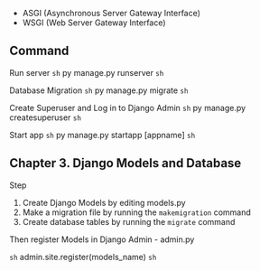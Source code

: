 - ASGI (Asynchronous Server Gateway Interface)
- WSGI (Web Server Gateway Interface)

## Command

Run server
```sh```
py manage.py runserver
```sh```

Database Migration
```sh```
py manage.py migrate
```sh```

Create Superuser and Log in to Django Admin
```sh```
py manage.py createsuperuser
```sh```

Start app
```sh```
py manage.py startapp [appname]
```sh```

## Chapter 3. Django Models and Database

Step
1. Create Django Models by editing models.py
2. Make a migration file by running the `makemigration` command
3. Create database tables by running the `migrate` command

Then register Models in Django Admin - admin.py

```sh```
admin.site.register(models_name)
```sh```
